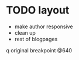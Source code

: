 # TODO layout #
* make author responsive
* clean up
* rest of blogpages





q
original breakpoint @640 
